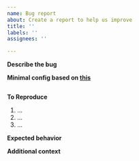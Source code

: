 ```yaml
---
name: Bug report
about: Create a report to help us improve
title: ''
labels: ''
assignees: ''

---
```


<!-- I will close the issue if this template was ignored. -->

**Describe the bug**



**Minimal config based on [this](https://github.com/hrsh7th/nvim-cmp/blob/main/utils/vimrc.vim)**

```vim
```

**To Reproduce**

1. ...
2. ...
3. ...

**Expected behavior**



**Additional context**
